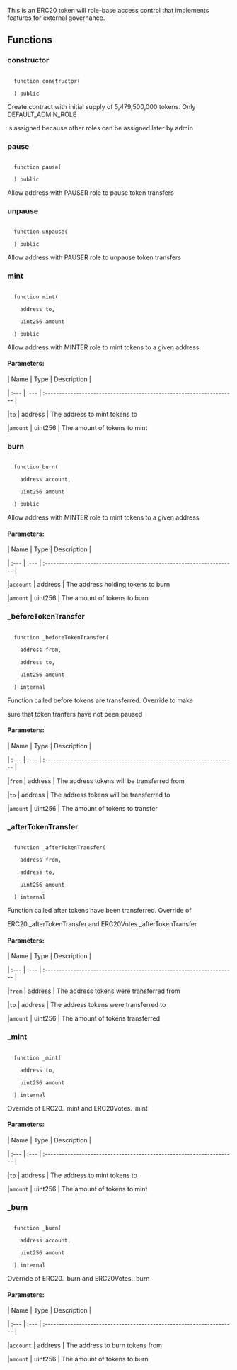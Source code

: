 This is an ERC20 token will role-base access control that implements features for external governance.

## Functions

### constructor

```solidity

  function constructor(

  ) public

```

Create contract with initial supply of 5,479,500,000 tokens. Only DEFAULT_ADMIN_ROLE

is assigned because other roles can be assigned later by admin

### pause

```solidity

  function pause(

  ) public

```

Allow address with PAUSER role to pause token transfers

### unpause

```solidity

  function unpause(

  ) public

```

Allow address with PAUSER role to unpause token transfers

### mint

```solidity

  function mint(

    address to,

    uint256 amount

  ) public

```

Allow address with MINTER role to mint tokens to a given address

#### Parameters:

| Name | Type | Description                                                          |

| :--- | :--- | :------------------------------------------------------------------- |

|`to` | address | The address to mint tokens to

|`amount` | uint256 | The amount of tokens to mint

### burn

```solidity

  function burn(

    address account,

    uint256 amount

  ) public

```

Allow address with MINTER role to mint tokens to a given address

#### Parameters:

| Name | Type | Description                                                          |

| :--- | :--- | :------------------------------------------------------------------- |

|`account` | address | The address holding tokens to burn

|`amount` | uint256 | The amount of tokens to burn

### _beforeTokenTransfer

```solidity

  function _beforeTokenTransfer(

    address from,

    address to,

    uint256 amount

  ) internal

```

Function called before tokens are transferred. Override to make

sure that token tranfers have not been paused

#### Parameters:

| Name | Type | Description                                                          |

| :--- | :--- | :------------------------------------------------------------------- |

|`from` | address | The address tokens will be transferred from

|`to` | address | The address tokens will be transferred  to

|`amount` | uint256 | The amount of tokens to transfer

### _afterTokenTransfer

```solidity

  function _afterTokenTransfer(

    address from,

    address to,

    uint256 amount

  ) internal

```

Function called after tokens have been transferred. Override of

ERC20._afterTokenTransfer and ERC20Votes._afterTokenTransfer

#### Parameters:

| Name | Type | Description                                                          |

| :--- | :--- | :------------------------------------------------------------------- |

|`from` | address | The address tokens were transferred from

|`to` | address | The address tokens were transferred  to

|`amount` | uint256 | The amount of tokens transferred

### _mint

```solidity

  function _mint(

    address to,

    uint256 amount

  ) internal

```

Override of ERC20._mint and ERC20Votes._mint

#### Parameters:

| Name | Type | Description                                                          |

| :--- | :--- | :------------------------------------------------------------------- |

|`to` | address | The address to mint tokens to

|`amount` | uint256 | The amount of tokens to mint

### _burn

```solidity

  function _burn(

    address account,

    uint256 amount

  ) internal

```

Override of ERC20._burn and ERC20Votes._burn

#### Parameters:

| Name | Type | Description                                                          |

| :--- | :--- | :------------------------------------------------------------------- |

|`account` | address | The address to burn tokens from

|`amount` | uint256 | The amount of tokens to burn
